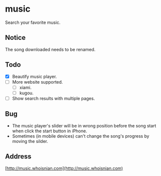 # music
Search your favorite music.  

## Notice
The song downloaded needs to be renamed.

## Todo
- [X] Beautify music player.  
- [ ] More website supported.  
  - [ ] xiami.  
  - [ ] kugou.  
- [ ] Show search results with multiple pages.  

## Bug
* The music player's slider will be in wrong position before the song start when click the start button in iPhone.  
* Sometimes (in mobile devices) can't change the song's progress by moving the silder.  

## Address
[http://music.whoisnian.com](http://music.whoisnian.com)
